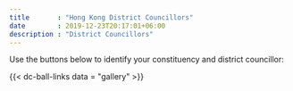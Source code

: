 ```yaml
---
title       : "Hong Kong District Councillors"
date        : 2019-12-23T20:17:01+06:00
description : "District Councillors"
---
```


Use the buttons below to identify your constituency and district councillor:

{{< dc-ball-links data = "gallery" >}}


